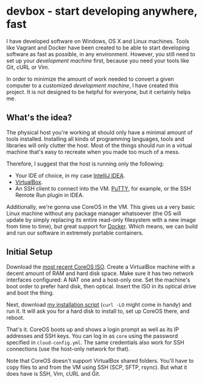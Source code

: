 # devbox - start developing anywhere, fast

I have developed software on Windows, OS X and Linux machines. Tools like Vagrant and Docker have been created to be able to start developing software as fast as possible, in any environment. However, you still need to set up your _development machine_ first, because you need your tools like Git, cURL or Vim.

In order to minimize the amount of work needed to convert a given computer to a customized _development machine_, I have created this project. It is not designed to be helpful for everyone, but it certainly helps me.

## What's the idea?

The physical host you're working at should only have a minimal amount of tools installed. Installing all kinds of programming languages, tools and libraries will only clutter the host. Most of the things should run in a virtual machine that's easy to recreate when you made too much of a mess.

Therefore, I suggest that the host is running only the following:

* Your IDE of choice, in my case [IntelliJ IDEA](https://www.jetbrains.com/idea/download/).
* [VirtualBox](https://www.virtualbox.org/wiki/Downloads).
* An SSH client to connect into the VM. [PuTTY](http://www.chiark.greenend.org.uk/~sgtatham/putty/download.html), for example, or the SSH Remote Run plugin in IDEA.

Additionally, we're gonna use CoreOS in the VM. This gives us a very basic Linux machine without any package manager whatsoever (the OS will update by simply replacing its entire read-only filesystem with a new image from time to time), but great support for [Docker](https://www.docker.com/). Which means, we can build and run our software in extremely portable containers.

## Initial Setup

Download the [most recent CoreOS ISO](http://stable.release.core-os.net/amd64-usr/current/coreos_production_iso_image.iso). Create a VirtualBox machine with a decent amount of RAM and hard disk space. Make sure it has two network interfaces configured: A NAT one and a host-only one. Set the machine's boot order to prefer hard disk, then optical. Insert the ISO in its optical drive and boot the thing.

Next, download [my installation script](https://raw.githubusercontent.com/scy/devbox/master/coreos/install.sh) (`curl -LO` might come in handy) and run it. It will ask you for a hard disk to install to, set up CoreOS there, and reboot.

That's it. CoreOS boots up and shows a login prompt as well as its IP addresses and SSH keys. You can log in as `core` using the password specified in `cloud-config.yml`. The same credentials also work for SSH connections (use the host-only network for that).

Note that CoreOS doesn't support VirtualBox shared folders. You'll have to copy files to and from the VM using SSH (SCP, SFTP, rsync). But what it does have is SSH, Vim, cURL and Git.
